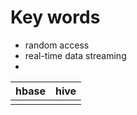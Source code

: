# Key words
- random access
- real-time data streaming
- 

|  hbase  | hive  |
|---      |---    |
|         |       |
